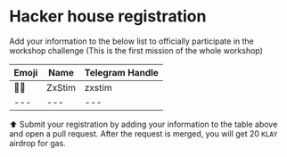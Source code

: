 # Hacker house registration

Add your information to the below list to officially participate in the workshop challenge (This is the first mission of the whole workshop)

| Emoji | Name | Telegram Handle    |  
| ----- | ---- | ------------------ | 
| 🧑‍⚖️    | ZxStim | zxstim 
| ---   | ---    | ---              |

⬆️ Submit your registration by adding your information to the table above and open a pull request. After the request is merged, you will get 20 `KLAY` airdrop for gas.
